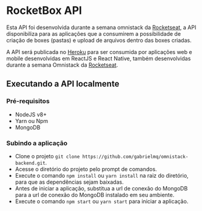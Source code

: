 # RocketBox API

Esta API foi desenvolvida durante a semana omnistack da [Rocketseat](Rocketseat), a API disponibiliza para as aplicações que a consumirem
a possíbilidade de criação de boxes (pastas) e upload de arquivos dentro das boxes criadas.

A API será publicada no [Heroku](https://www.heroku.com/) para ser consumida por aplicações web e mobile desenvolvidas em ReactJS e React Native, 
também desenvolvidas durante a semana Omnistack da [Rocketseat](https://rocketseat.com.br/).

## Executando a API localmente

### Pré-requisitos

* NodeJS v8+
* Yarn ou Npm
* MongoDB

### Subindo a aplicação

* Clone o projeto `git clone https://github.com/gabrielmq/omnistack-backend.git`.
* Acesse o diretório do projeto pelo prompt de comandos.
* Execute o comando `npm install` ou `yarn install` na raiz do diretório, para que as dependências sejam baixadas.
* Antes de iniciar a aplicação, substitua a url de conexão do MongoDB para a url de conexão do MongoDB instalado em seu ambiente.
* Execute o comando `npm start` ou `yarn start` para iniciar a aplicação.
